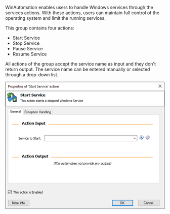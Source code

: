 WinAutomation enables users to handle Windows services through the services actions. With these actions, users can maintain full control of the operating system and limit the running services.

This group contains four actions:

- Start Service
- Stop Service
- Pause Service
- Resume Service

All actions of the group accept the service name as input and they don't return output. The service name can be entered manually or selected through a drop-down list. 

![start service action properties](..\media\start-service-action-properties.png)
